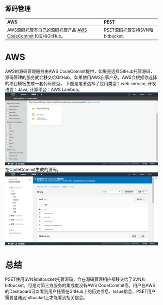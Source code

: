 ## 源码管理

| AWS | PEST |
| :--- | :--- |
| AWS源码托管有自己的源码托管产品 [AWS CodeCommit](aws-codecommit.md) 和支持GitHub。 | PSET源码托管支持SVN和bitbucket。 |

# AWS
AWS的源码管理服务由AWS CodeCommit提供，如果是选择GitHub托管源码，源码管理的服务就会移交给GitHub，如果使用AWS自家产品，AWS会根据你选择的项目模板生成一套代码原型。
下图是笔者选择了应用类型：web service, 开发语言：Java, 计算平台：AWS Lambda。
![template](/assets/2019-02-21_154544.png)
在CodeCommit生成的源码。
![code](/assets/2019-02-21_154648.png)

# 总结
PSET使用SVN和bitbucket托管源码，会在源码管理相应都移交给了SVN和bitbucket，但是对第三方服务的集成度没有AWS CodeCommit高，用户在AWS的Dashboard可以看到用户托管在GitHub上的历史信息、Issue信息，PSET用户需要登陆到bitbucket上才能看到相关信息。